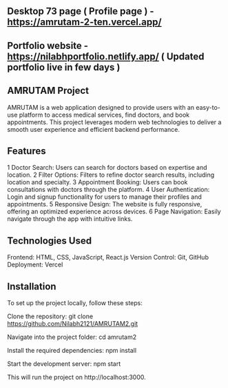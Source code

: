 ## Desktop 73 page ( Profile page ) - https://amrutam-2-ten.vercel.app/

## Portfolio website - https://nilabhportfolio.netlify.app/    ( Updated portfolio live in few days ) 

## AMRUTAM Project

AMRUTAM is a web application designed to provide users with an easy-to-use platform to access medical services, find doctors, and book appointments. This project leverages modern web technologies to deliver a smooth user experience and efficient backend performance.

## Features
 1 Doctor Search: Users can search for doctors based on expertise and location.
 2 Filter Options: Filters to refine doctor search results, including location and specialty.
 3 Appointment Booking: Users can book consultations with doctors through the platform.
 4 User Authentication: Login and signup functionality for users to manage their profiles and appointments.
 5 Responsive Design: The website is fully responsive, offering an optimized experience across devices.
 6 Page Navigation: Easily navigate through the app with intuitive links.

 
## Technologies Used

 Frontend: HTML, CSS, JavaScript, React.js
 Version Control: Git, GitHub
 Deployment: Vercel

 
## Installation
To set up the project locally, follow these steps:

Clone the repository: git clone https://github.com/Nilabh2121/AMRUTAM2.git

Navigate into the project folder: cd amrutam2

Install the required dependencies: npm install

Start the development server: npm start

This will run the project on http://localhost:3000.

